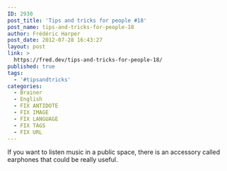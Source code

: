 ```yaml
---
ID: 2930
post_title: 'Tips and tricks for people #18'
post_name: tips-and-tricks-for-people-18
author: Frédéric Harper
post_date: 2012-07-28 16:43:27
layout: post
link: >
  https://fred.dev/tips-and-tricks-for-people-18/
published: true
tags:
  - '#tipsandtricks'
categories:
  - Brainer
  - English
  - FIX ANTIDOTE
  - FIX IMAGE
  - FIX LANGUAGE
  - FIX TAGS
  - FIX URL
---
```

If you want to listen music in a public space, there is an accessory called earphones that could be really useful.